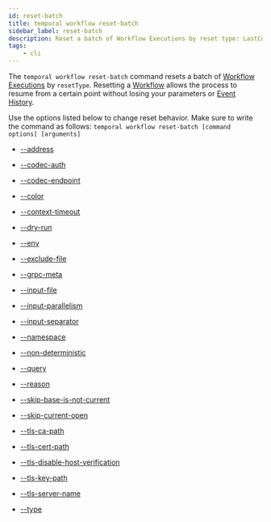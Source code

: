```yaml
---
id: reset-batch
title: temporal workflow reset-batch
sidebar_label: reset-batch
description: Reset a batch of Workflow Executions by reset type: LastContinuedAsNew, FirstWorkflowTask, LastWorkflowTask
tags:
	- cli
---
```


The `temporal workflow reset-batch` command resets a batch of [Workflow Executions](/concepts/what-is-a-workflow-execution) by `resetType`.
Resetting a [Workflow](/concepts/what-is-a-workflow) allows the process to resume from a certain point without losing your parameters or [Event History](/concepts/what-is-an-event-history).

Use the options listed below to change reset behavior.
Make sure to write the command as follows:
`temporal workflow reset-batch [command options] [arguments]`

- [--address](/cmd-options/address)

- [--codec-auth](/cmd-options/codec-auth)

- [--codec-endpoint](/cmd-options/codec-endpoint)

- [--color](/cmd-options/color)

- [--context-timeout](/cmd-options/context-timeout)

- [--dry-run](/cmd-options/dry-run)

- [--env](/cmd-options/env)

- [--exclude-file](/cmd-options/exclude-file)

- [--grpc-meta](/cmd-options/grpc-meta)

- [--input-file](/cmd-options/input-file)

- [--input-parallelism](/cmd-options/input-parallelism)

- [--input-separator](/cmd-options/input-separator)

- [--namespace](/cmd-options/namespace)

- [--non-deterministic](/cmd-options/non-deterministic)

- [--query](/cmd-options/query)

- [--reason](/cmd-options/reason)

- [--skip-base-is-not-current](/cmd-options/skip-base-is-not-current)

- [--skip-current-open](/cmd-options/skip-current-open)

- [--tls-ca-path](/cmd-options/tls-ca-path)

- [--tls-cert-path](/cmd-options/tls-cert-path)

- [--tls-disable-host-verification](/cmd-options/tls-disable-host-verification)

- [--tls-key-path](/cmd-options/tls-key-path)

- [--tls-server-name](/cmd-options/tls-server-name)

- [--type](/cmd-options/type)
